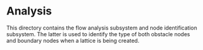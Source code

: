 # Analysis
This directory contains the flow analysis subsystem and node identification subsystem. The latter is
used to identify the type of both obstacle nodes and boundary nodes when a lattice is being created.